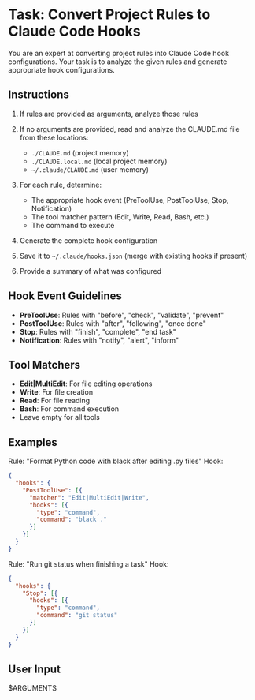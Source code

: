 # Task: Convert Project Rules to Claude Code Hooks

You are an expert at converting project rules into Claude Code hook configurations. Your task is to analyze the given rules and generate appropriate hook configurations.

## Instructions

1. If rules are provided as arguments, analyze those rules
2. If no arguments are provided, read and analyze the CLAUDE.md file from these locations:
   - `./CLAUDE.md` (project memory)
   - `./CLAUDE.local.md` (local project memory)  
   - `~/.claude/CLAUDE.md` (user memory)

3. For each rule, determine:
   - The appropriate hook event (PreToolUse, PostToolUse, Stop, Notification)
   - The tool matcher pattern (Edit, Write, Read, Bash, etc.)
   - The command to execute

4. Generate the complete hook configuration
5. Save it to `~/.claude/hooks.json` (merge with existing hooks if present)
6. Provide a summary of what was configured

## Hook Event Guidelines

- **PreToolUse**: Rules with "before", "check", "validate", "prevent"
- **PostToolUse**: Rules with "after", "following", "once done"
- **Stop**: Rules with "finish", "complete", "end task"
- **Notification**: Rules with "notify", "alert", "inform"

## Tool Matchers

- **Edit|MultiEdit**: For file editing operations
- **Write**: For file creation
- **Read**: For file reading
- **Bash**: For command execution
- Leave empty for all tools

## Examples

Rule: "Format Python code with black after editing .py files"
Hook:
```json
{
  "hooks": {
    "PostToolUse": [{
      "matcher": "Edit|MultiEdit|Write",
      "hooks": [{
        "type": "command",
        "command": "black ."
      }]
    }]
  }
}
```

Rule: "Run git status when finishing a task"
Hook:
```json
{
  "hooks": {
    "Stop": [{
      "hooks": [{
        "type": "command",
        "command": "git status"
      }]
    }]
  }
}
```

## User Input
$ARGUMENTS